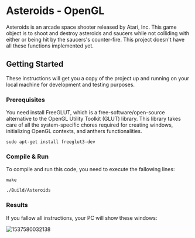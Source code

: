 # Asteroids - OpenGL

Asteroids is an arcade space shooter released by Atari, Inc. This game object is to shoot and destroy asteroids and saucers while not colliding with either or being hit by the saucers's counter-fire. This project doesn't have all these functions implemented yet.



## Getting Started

These instructions will get you a copy of the project up and running on your local machine for development and testing purposes.



### Prerequisites

You need install FreeGLUT, which is a free-software/open-source alternative to the OpenGL Utility Toolkit (GLUT) library. This library takes care of all the system-specific chores required for creating windows, initializing OpenGL contexts, and anthers functionalities.

```
sudo apt-get install freeglut3-dev
```



### Compile & Run

To compile and run this code, you need to  execute the fallowing lines:

```
make
```

```
./Build/Asteroids
```



### Results

If you fallow all instructions, your PC will show these windows: 

![1537580032138](/home/leo/.config/Typora/typora-user-images/1537580032138.png)



